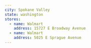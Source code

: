 ```yaml
---
city: Spokane Valley
state: washington
stores:
  - name: Walmart
    address: 15727 E Broadway Avenue
  - name: Walmart
    address: 5025 E Sprague Avenue
---
```

